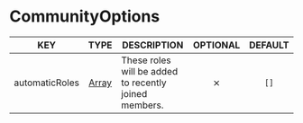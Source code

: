 # CommunityOptions

| KEY | TYPE | DESCRIPTION | OPTIONAL | DEFAULT |
| :-: | :--: | ----------- | :------: | :-----: |
| automaticRoles | [Array](https://developer.mozilla.org/en-US/docs/Web/JavaScript/Reference/Global_Objects/Array/map) | These roles will be added to recently joined members. | ⨯ | `[]` |

